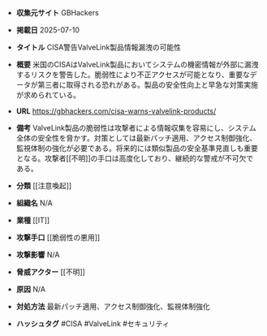 - **収集元サイト**
GBHackers

- **掲載日**
2025-07-10

- **タイトル**
CISA警告ValveLink製品情報漏洩の可能性

- **概要**
米国のCISAはValveLink製品においてシステムの機密情報が外部に漏洩するリスクを警告した。脆弱性により不正アクセスが可能となり、重要なデータが第三者に取得される恐れがある。製品の安全性向上と早急な対策実施が求められている。

- **URL**
https://gbhackers.com/cisa-warns-valvelink-products/

- **備考**
ValveLink製品の脆弱性は攻撃者による情報収集を容易にし、システム全体の安全性を脅かす。対策としては最新パッチ適用、アクセス制御強化、監視体制の強化が必要である。将来的には類似製品の安全基準見直しも重要となる。攻撃者[[不明]]の手口は高度化しており、継続的な警戒が不可欠である。

- **分類**
[[注意喚起]]

- **組織名**
N/A

- **業種**
[[IT]]

- **攻撃手口**
[[脆弱性の悪用]]

- **攻撃影響**
N/A

- **脅威アクター**
[[不明]]

- **原因**
N/A

- **対処方法**
最新パッチ適用、アクセス制御強化、監視体制強化

- **ハッシュタグ**
#CISA #ValveLink #セキュリティ
